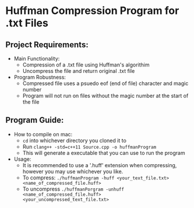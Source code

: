 # Huffman Compression Program for .txt Files
## Project Requirements:
- Main Functionality:
  - Compression of a .txt file using Huffman's algorithim
  - Uncompress the file and return original .txt file
- Program Robustness:
  - Compressed file uses a psuedo eof (end of file) character and magic number
  - Program will not run on files without the magic number at the start of the file

## Program Guide:
- How to compile on mac:
  - ```cd``` into whichever directory you cloned it to
  - Run ```clang++ -std=c++11 Source.cpp -o huffmanProgram```
  - This will generate a executable that you can use to run the program
- Usage:
  - It is recommended to use a '.huff' extension when compressing, however you may use whichever you like.
  - To compress: ```./huffmanProgram -huff <your_text_file.txt> <name_of_compressed_file.huff>```
  - To uncompress ```./huffmanPorgram -unhuff <name_of_compressed_file.huff> <your_uncompressed_text_file.txt>```

